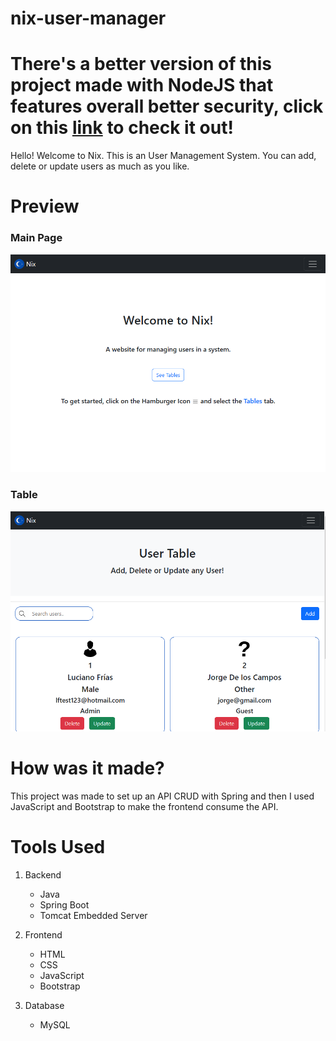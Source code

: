 # nix-user-manager

# There's a better version of this project made with NodeJS that features overall better security, click on this [link](https://github.com/LucianoFrias/nix-user-manager-node) to check it out!

Hello! Welcome to Nix.
This is an User Management System. You can add, delete or update users as much as you like.

# Preview

### Main Page
![Screenshot](/src/main/resources/static/img/main-page.png)

### Table
![Screenshot](/src/main/resources/static/img/tables-page.png)

# How was it made?
This project was made to set up an API CRUD with Spring and then I used JavaScript and Bootstrap to make the frontend consume
the API.

# Tools Used

1. Backend
    - Java
    - Spring Boot
    - Tomcat Embedded Server

2. Frontend
    - HTML
    - CSS
    - JavaScript
    - Bootstrap

3. Database
    - MySQL
